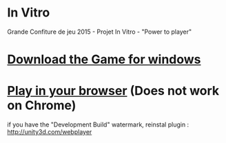 # In Vitro
Grande Confiture de jeu 2015 - Projet In Vitro - "Power to player"

# <a href="http://github.com/PrTesla/Ragdoll/releases">Download the Game for windows</a>

# <a href="http://dreamirl.com/jams/gcj15/invitro/">Play in your browser</a> (Does not work on Chrome)



if you have the "Development Build" watermark, reinstal plugin : http://unity3d.com/webplayer
